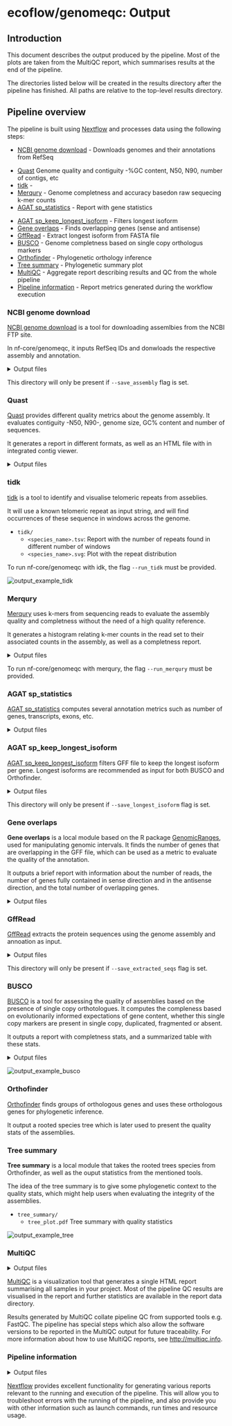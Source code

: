 # ecoflow/genomeqc: Output

## Introduction

This document describes the output produced by the pipeline. Most of the plots are taken from the MultiQC report, which summarises results at the end of the pipeline.

The directories listed below will be created in the results directory after the pipeline has finished. All paths are relative to the top-level results directory.

<!-- TODO nf-core: Write this documentation describing your workflow's output -->

## Pipeline overview

The pipeline is built using [Nextflow](https://www.nextflow.io/) and processes data using the following steps:

<!-- [pigz uncompress](#pigz-uncompress) - Uncompresses FASTA and GFF files -->
- [NCBI genome download](#ncbi-genome-download) - Downloads genomes and their annotations from RefSeq
<!-- [FastaValidator](#fastavalidator) Validate FASTA files -->
- [Quast](#quast) Genome quality and contiguity -%GC content, N50, N90, number of contigs, etc
- [tidk](#tidk) - 
- [Merqury](#merqury) - Genome completness and accuracy basedon raw sequecing k-mer counts
- [AGAT sp_statistics](#agat-sp_statistics) - Report with gene statistics
<!-- [AGAT convert sp_GXF2GXF]() - Standataizes gff files -->
- [AGAT sp_keep_longest_isoform](#agat-sp_keep_longest_isoform) - Filters longest isoform
- [Gene overlaps](#gene-overlaps) - Finds overlapping genes (sense and antisense)
- [GffRead](#gffread) - Extract longest isoform from FASTA file
- [BUSCO](#busco) - Genome completness based on single copy orthologus markers
- [Orthofinder](#orthofinder) - Phylogenetic orthology inference
- [Tree summary](#tree-summary) - Phylogenetic summary plot
- [MultiQC](#multiqc) - Aggregate report describing results and QC from the whole pipeline
- [Pipeline information](#pipeline-information) - Report metrics generated during the workflow execution

<!--### Pigz Uncompress

pigz is used to uncompress `.gz` input files, as some nf-core/genomeqc modules require uncompressed files as input. -->

### NCBI genome download

[NCBI genome download](https://github.com/kblin/ncbi-genome-download) is a tool for downloading assemlbies from the NCBI FTP site.

In nf-core/genomeqc, it inputs RefSeq IDs and donwloads the respective assembly and annotation. 

<details markdown="1">
<summary>Output files</summary>

- `ncbigenomedownload/`
  - `<assembly>.fa.gz`: Genome assembly in FASTA format.
  - `<assembly>.gff3.gz`: Annotation in GFF format.

</details>

This directory will only be present if `--save_assembly` flag is set.

### Quast

[Quast](https://github.com/ablab/quast) provides different quality metrics about the genome assembly. It evaluates contiguity -N50, N90-, genome size, GC% content and number of sequences.

It generates a report in different formats, as well as an HTML file with in integrated contig viewer.

<details markdown="1">
<summary>Output files</summary>

- `quast/<species_name>/`
  - `icarus.html`: Contig viewr in HTML format
  - `report.html`: Assembly stats in HTML format
  - `report.pdf`: Assembly stats in tsv format
  - `report.tsv`: Assembly QC as HTML report

</details>

### tidk

[tidk](https://github.com/tolkit/telomeric-identifier) is a tool to identify and visualise telomeric repeats from asseblies.

It will use a known telomeric repeat as input string, and will find occurrences of these sequence in windows across the genome.

- `tidk/`
  - `<species_name>.tsv`: Report with the number of repeats found in different number of windows
  - `<species_name>.svg`: Plot with the repeat distribution

To run nf-core/genomeqc with idk, the flag `--run_tidk` must be provided.

![output_example_tidk](images/output_example/meles_meles_tidk.png)

### Merqury

[Merqury](https://github.com/marbl/merqury) uses k-mers from sequencing reads to evaluate the assembly quality and completness without the need of a high quality reference.

It generates a histogram relating k-mer counts in the read set to their associated counts in the assembly, as well as a completness report.

<details markdown="1">
<summary>Output files</summary>

- `merqury/`
  - `<assembly>.html`: Contig viewer in HTML format
  - `<assembly>.html`: Assembly stats in HTML format
  - `<assembly>.pdf`: Assembly stats in tsv format
  - `<assembly>.tsv`: Assembly QC as HTML report

</details>

To run nf-core/genomeqc with merqury, the flag `--run_merqury` must be provided.

### AGAT sp_statistics

[AGAT sp_statistics](https://agat.readthedocs.io/en/latest/tools/agat_sp_statistics.html) computes several annotation metrics such as number of genes, transcripts, exons, etc.

<details markdown="1">
<summary>Output files</summary>

- `agat/`
  - `<species_name>.stats.txt`: Contig viewr in HTML format

</details>

### AGAT sp_keep_longest_isoform

[AGAT sp_keep_longest_isoform](https://agat.readthedocs.io/en/latest/tools/agat_sp_keep_longest_isoform.html) filters GFF file to keep the longest isoform per gene. Longest isoforms are recommended as input for both BUSCO and Orthofinder.

<details markdown="1">
<summary>Output files</summary>

- `longest/`
  - `<species_name>.longest.gff3`: Contig viewr in HTML format

</details>

This directory will only be present if `--save_longest_isoform` flag is set.

### Gene overlaps

**Gene overlaps** is a local module based on the R package [GenomicRanges](https://bioconductor.org/packages/release/bioc/html/GenomicRanges.html), used for manipulating genomic intervals. It finds the number of genes that are overlapping in the GFF file, which can be used as a metric to evaluate the quality of the annotation.

It outputs a brief report with information about the number of reads, the number of genes fully contained in sense direction and in the antisense direction, and the total number of overlapping genes.

<details markdown="1">
<summary>Output files</summary>

- `longest/`
  - `Count.<species_name>.tsv`: Report in tsv format

</details>

### GffRead

[GffRead](https://github.com/gpertea/gffread) extracts the protein sequences using the genome assembly and annoation as input.

<details markdown="1">
<summary>Output files</summary>

- `gffread/`
  - `<species_name>.longest.fasta`: Report in tsv format

</details>

This directory will only be present if `--save_extracted_seqs` flag is set.

### BUSCO

[BUSCO](https://busco.ezlab.org/) is a tool for assessing the quality of assemblies based on the presence of single copy orthotologues. It computes the compleness based on evolutionarily informed expectations of gene content, whether this single copy markers are present in single copy, duplicated, fragmented or absent.

It outputs a report with completness stats, and a summarized table with these stats.

<details markdown="1">
<summary>Output files</summary>

- `busco/`
  - `short_summary.specific.<busco_db>.<species_name>.fasta.txt` Completness report in tsv format
  - `<species_name>-<busco_db-busco.batch_summary.txt`: Summarized completness report in tsv format
  - `<species_name>.lineage.png` Ideogram with the location of single copy markers
</details>

![output_example_busco](images/output_example/taurulus_bubalis_ideogram.png)

### Orthofinder

[Orthofinder](https://github.com/davidemms/OrthoFinder) finds groups of orthologous genes and uses these orthologous genes for phylogenetic inference.

It output a rooted species tree which is later used to present the quality stats of the assemblies.

### Tree summary

**Tree summary** is a local module that takes the rooted trees species from Orthofinder, as well as the ouput statistics from the mentioned tools.

The idea of the tree summary is to give some phylogenetic context to the quality stats, which might help users when evaluating the integrity of the assemblies.

- `tree_summary/`
  - `tree_plot.pdf` Tree summary with quality statistics

</details>

![output_example_tree](images/output_example/tree_plot.png)

### MultiQC

<details markdown="1">
<summary>Output files</summary>

- `multiqc/`
  - `multiqc_report.html`: a standalone HTML file that can be viewed in your web browser.
  - `multiqc_data/`: directory containing parsed statistics from the different tools used in the pipeline.
  - `multiqc_plots/`: directory containing static images from the report in various formats.

</details>

[MultiQC](http://multiqc.info) is a visualization tool that generates a single HTML report summarising all samples in your project. Most of the pipeline QC results are visualised in the report and further statistics are available in the report data directory.

Results generated by MultiQC collate pipeline QC from supported tools e.g. FastQC. The pipeline has special steps which also allow the software versions to be reported in the MultiQC output for future traceability. For more information about how to use MultiQC reports, see <http://multiqc.info>.

### Pipeline information

<details markdown="1">
<summary>Output files</summary>

- `pipeline_info/`
  - Reports generated by Nextflow: `execution_report.html`, `execution_timeline.html`, `execution_trace.txt` and `pipeline_dag.dot`/`pipeline_dag.svg`.
  - Reports generated by the pipeline: `pipeline_report.html`, `pipeline_report.txt` and `software_versions.yml`. The `pipeline_report*` files will only be present if the `--email` / `--email_on_fail` parameter's are used when running the pipeline.
  - Reformatted samplesheet files used as input to the pipeline: `samplesheet.valid.csv`.
  - Parameters used by the pipeline run: `params.json`.

</details>

[Nextflow](https://www.nextflow.io/docs/latest/tracing.html) provides excellent functionality for generating various reports relevant to the running and execution of the pipeline. This will allow you to troubleshoot errors with the running of the pipeline, and also provide you with other information such as launch commands, run times and resource usage.
